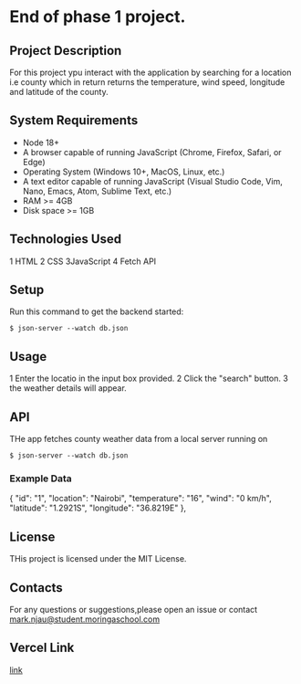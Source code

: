#  End of phase 1 project.

## Project Description
For this project ypu interact with the application by searching for a location i.e county which in return returns the temperature, wind speed, longitude and latitude of the county.

## System Requirements
- Node 18+
- A browser capable of running JavaScript (Chrome, Firefox, Safari, or Edge)
- Operating System (Windows 10+, MacOS, Linux, etc.)
- A text editor capable of running JavaScript (Visual Studio Code, Vim, Nano, Emacs, Atom, Sublime Text, etc.)
- RAM >= 4GB
- Disk space >= 1GB

## Technologies Used
1 HTML
2 CSS
3JavaScript
4 Fetch API

## Setup

Run this command to get the backend started:

```console
$ json-server --watch db.json
```

## Usage
1 Enter the locatio in the input box provided.
2 Click the "search" button.
3 the weather details will appear.

## API
THe app fetches county weather data from a local server running on
```console
$ json-server --watch db.json
```
### Example Data
{
       "id": "1",
       "location": "Nairobi",
       "temperature": "16",
       "wind": "0 km/h",
       "latitude": "1.2921S",
       "longitude": "36.8219E"
    },

## License
THis project is licensed under the MIT License.

## Contacts
For any questions or suggestions,please open an issue or contact mark.njau@student.moringaschool.com

## Vercel Link
[link](https://weather-app-project-eosin.vercel.app/)